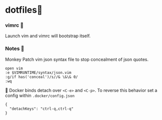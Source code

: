 # dotfiles🌲

### vimrc 🖤
Launch vim and vimrc will bootstrap itself.

### Notes 🤔

Monkey Patch vim json syntax file to stop concealment of json quotes.

```
open vim
:e $VIMRUNTIME/syntax/json.vim
:g/if has('conceal')/s//& \&\& 0/
:wq
```

🐳 Docker binds detach over `<C-e>` and `<C-p>`. To reverse this behavior
set a config within `.docker/config.json`

```
{
  "detachKeys": "ctrl-q,ctrl-q"
}
```

